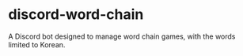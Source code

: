 # discord-word-chain
A Discord bot designed to manage word chain games, with the words limited to Korean.

